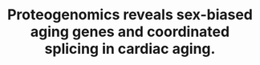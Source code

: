 ---
authors: Han Y, Wennersten SA, Wright JM, Ludwig RW, Lau E, Lam MPY
carousel: false
doi: 10.1152/ajpheart.00244.2022
featured: false
issue: '3'
journal: American journal of physiology. Heart and circulatory physiology
keywords: '["alternative splicing", "aging", "Male", "RNA Splicing", "Proteogenomics",
  "sex difference", "Mice", "Female", "proteoforms", "Alternative Splicing", "proteogenomics",
  "RNA-Binding Proteins", "Aging", "Animals"]'
landmark: false
layout: ../../layouts/Publication.astro
page: H538-H558
pmcid: PMC9448281
pmid: 35930447
r03: R03OD032666
title: Proteogenomics reveals sex-biased aging genes and coordinated splicing in cardiac
  aging.
volume: '323'
year: 2022

---